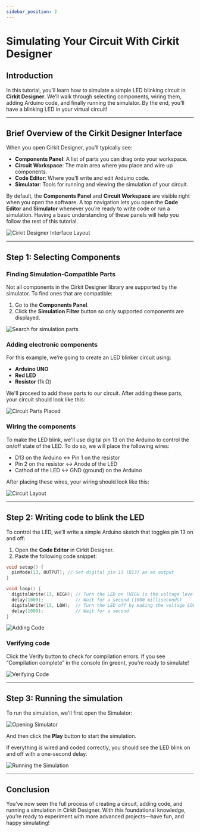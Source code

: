 ```yaml
---
sidebar_position: 2
---
```


# Simulating Your Circuit With Cirkit Designer

## Introduction

In this tutorial, you’ll learn how to simulate a simple LED blinking circuit in **Cirkit Designer**. We’ll walk through selecting components, wiring them, adding Arduino code, and finally running the simulator. By the end, you’ll have a blinking LED in your virtual circuit!

---

## Brief Overview of the Cirkit Designer Interface

When you open Cirkit Designer, you’ll typically see:
- **Components Panel**: A list of parts you can drag onto your workspace.
- **Circuit Workspace**: The main area where you place and wire up components.
- **Code Editor**: Where you’ll write and edit Arduino code.
- **Simulator**: Tools for running and viewing the simulation of your circuit.

By default, the **Components Panel** and **Circuit Workspace** are visible right when you open the software. A top navigation lets you open the **Code Editor** and **Simulator** whenever you’re ready to write code or run a simulation. Having a basic understanding of these panels will help you follow the rest of this tutorial.

![Cirkit Designer Interface Layout](../../static/tutorials/images/simulating-your-circuit/cirkit_designer_interface_layout.png "Layout for Cirkit Designer interface")

---

## Step 1: Selecting Components

### Finding Simulation-Compatible Parts
Not all components in the Cirkit Designer library are supported by the simulator. To find ones that are compatible:

1. Go to the **Components Panel**.  
2. Click the **Simulation Filter** button so only supported components are displayed.  

![Search for simulation parts](../../static/tutorials/images/simulating-your-circuit/simulation_search_filter.gif "Searching for simulation supported parts")
 
### Adding electronic components

For this example, we’re going to create an LED blinker circuit using:
- **Arduino UNO**
- **Red LED**
- **Resistor** (1k Ω)

We'll proceed to add these parts to our circuit. After adding these parts, your circuit should look like this:

![Circuit Parts Placed](../../static/tutorials/images/simulating-your-circuit/parts_placed.png "Circuit parts placed")

### Wiring the components

To make the LED blink, we'll use digital pin 13 on the Arduino to control the on/off state of the LED. To do so, we will place the following wires:

- D13 on the Arduino \<-\> Pin 1 on the resistor
- Pin 2 on the resistor \<-\> Anode of the LED
- Cathod of the LED \<-\> GND (ground) on the Arduino

After placing these wires, your wiring should look like this:

![Circuit Layout](../../static/tutorials/images/simulating-your-circuit/components_wired.png "Components wired up")

---

## Step 2: Writing code to blink the LED

To control the LED, we’ll write a simple Arduino sketch that toggles pin 13 on and off:

1. Open the **Code Editor** in Cirkit Designer.  
2. Paste the following code snippet:

```ino
void setup() {
  pinMode(13, OUTPUT); // Set digital pin 13 (D13) as an output
}

void loop() {
  digitalWrite(13, HIGH); // Turn the LED on (HIGH is the voltage level)
  delay(1000);            // Wait for a second (1000 milliseconds)
  digitalWrite(13, LOW);  // Turn the LED off by making the voltage LOW
  delay(1000);            // Wait for a second
}
```

![Adding Code](../../static/tutorials/images/simulating-your-circuit/add_code.gif "Adding code")

### Verifying code

Click the Verify button to check for compilation errors. If you see “Compilation complete” in the console (in green), you’re ready to simulate!

![Verifying Code](../../static/tutorials/images/simulating-your-circuit/verifying_code.gif "Verifying code")

---

## Step 3: Running the simulation

To run the simulation, we'll first open the Simulator:

![Opening Simulator](../../static/tutorials/images/simulating-your-circuit/open_simulator.gif "Opening the simulator")

And then click the **Play** button to start the simulation.

If everything is wired and coded correctly, you should see the LED blink on and off with a one-second delay.

![Running the Simulation](../../static/tutorials/images/simulating-your-circuit/run_simulation.gif "Running the simulation")

---

## Conclusion

You’ve now seen the full process of creating a circuit, adding code, and running a simulation in Cirkit Designer. With this foundational knowledge, you’re ready to experiment with more advanced projects—have fun, and happy simulating!